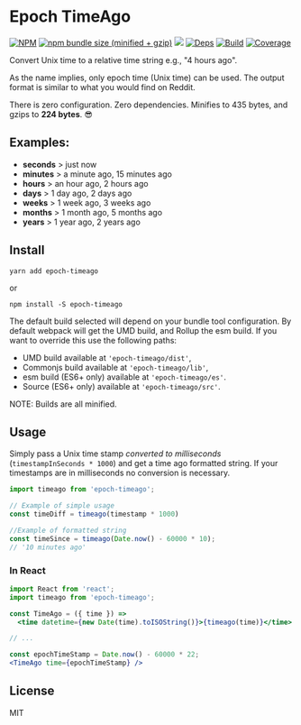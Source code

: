 # Epoch TimeAgo

[![NPM][npm]][npm-url]
[![npm bundle size (minified + gzip)][minzip]][minzip-url]
![](https://img.shields.io/npm/dt/epoch-timeago.svg)
[![Deps][deps]][deps-url]
[![Build][build]][build-badge]
[![Coverage][cover]][cover-badge]

Convert Unix time to a relative time string e.g., "4 hours ago".

As the name implies, only epoch time (Unix time) can be used. The output format is similar to what you would find on Reddit.

There is zero configuration. Zero dependencies. Minifies to 435 bytes, and gzips to **224 bytes**. 😎

## Examples:

- **seconds** > just now
- **minutes** > a minute ago, 15 minutes ago
- **hours** > an hour ago, 2 hours ago
- **days** > 1 day ago, 2 days ago
- **weeks** > 1 week ago, 3 weeks ago
- **months** > 1 month ago, 5 months ago
- **years** > 1 year ago, 2 years ago

## Install

`yarn add epoch-timeago`

or

`npm install -S epoch-timeago`

The default build selected will depend on your bundle tool configuration. By default webpack will get the UMD build, and Rollup the esm build. If you want to override this use the following paths:

- UMD build available at `'epoch-timeago/dist'`,
- Commonjs build available at `'epoch-timeago/lib'`,
- esm build (ES6+ only) available at `'epoch-timeago/es'`.
- Source (ES6+ only) available at `'epoch-timeago/src'`.

NOTE: Builds are all minified.

## Usage

Simply pass a Unix time stamp *converted to milliseconds* (`timestampInSeconds * 1000`) and get a time ago formatted string. If your timestamps are in milliseconds no conversion is necessary.

```jsx
import timeago from 'epoch-timeago';

// Example of simple usage
const timeDiff = timeago(timestamp * 1000)

//Example of formatted string
const timeSince = timeago(Date.now() - 60000 * 10);
// '10 minutes ago'
```

### In React

```jsx
import React from 'react';
import timeago from 'epoch-timeago';

const TimeAgo = ({ time }) =>
  <time datetime={new Date(time).toISOString()}>{timeago(time)}</time>

// ...

const epochTimeStamp = Date.now() - 60000 * 22;
<TimeAgo time={epochTimeStamp} />
```

## License

MIT

[npm]: https://img.shields.io/npm/v/epoch-timeago.svg
[npm-url]: https://npmjs.com/package/epoch-timeago

[deps]: https://david-dm.org/simonlc/epoch-timeago.svg
[deps-url]: https://david-dm.org/simonlc/epoch-timeago

[build]: https://travis-ci.org/simonlc/epoch-timeago.svg?branch=master
[build-badge]: https://travis-ci.org/simonlc/epoch-timeago?branch=master

[cover]: https://coveralls.io/repos/github/simonlc/epoch-timeago/badge.svg?cache
[cover-badge]: https://coveralls.io/github/simonlc/epoch-timeago?branch=master

[minzip]: https://img.shields.io/bundlephobia/minzip/epoch-timeago.svg
[minzip-url]: https://bundlephobia.com/result?p=epoch-timeago
